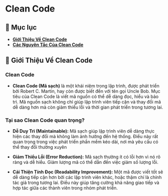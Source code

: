 # **Clean Code**

## 🔷 Mục lục
- **[Giới Thiệu Về Clean Code](#-giới-thiệu-về-clean-code)**
- **[Các Nguyên Tắc Của Clean Code](#rule)**

## 🔷 Giới Thiệu Về Clean Code

### Clean Code

- **Clean Code (Mã sạch)** là một khái niệm trong lập trình, được phát triển bởi Robert C. Martin, hay còn được biết đến với tên gọi Uncle Bob. Mục tiêu của Clean Code là viết mã nguồn có thể dễ dàng đọc, hiểu và bảo trì. Mã nguồn sạch không chỉ giúp lập trình viên tiếp cận và thay đổi mã dễ dàng hơn mà còn giảm thiểu lỗi và thời gian phát triển trong tương lai. 

### Tại sao Clean Code quan trọng?

- **Dễ Duy Trì (Maintainable):** Mã sạch giúp lập trình viên dễ dàng thực hiện các thay đổi mà không làm ảnh hưởng đến hệ thống. Điều này rất quan trọng trong việc phát triển phần mềm kéo dài, nơi mà yêu cầu có thể thay đổi thường xuyên

- **Giảm Thiểu Lỗi (Error Reduction):** Mã sạch thường ít có lỗi hơn vì nó rõ ràng và dễ hiểu. Giảm lượng mã có thể dẫn đến việc giảm số lượng lỗi.

- **Cải Thiện Tính Đọc (Readability Improvement):** Một mã được viết tốt sẽ dễ dàng tiếp cận hơn bởi các lập trình viên khác, hoặc thậm chí là chính tác giả trong tương lai. Điều này giúp tăng cường khả năng giao tiếp và hợp tác giữa các thành viên trong nhóm phát triển.